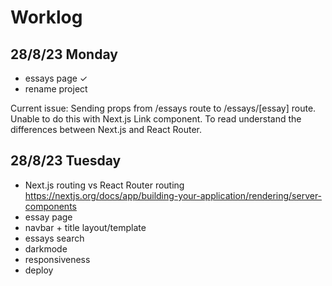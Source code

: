 # Worklog
## 28/8/23 Monday
- essays page ✓
- rename project

Current issue: Sending props from /essays route to /essays/[essay] route.
Unable to do this with Next.js Link component.
To read understand the differences between Next.js and React Router.

## 28/8/23 Tuesday
- Next.js routing vs React Router routing
https://nextjs.org/docs/app/building-your-application/rendering/server-components
- essay page
- navbar + title layout/template
- essays search
- darkmode
- responsiveness
- deploy